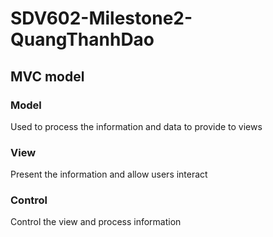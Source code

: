 # SDV602-Milestone2-QuangThanhDao

## MVC model

### Model

Used to process the information and data to provide to views

### View

Present the information and allow users interact

### Control

Control the view and process information
